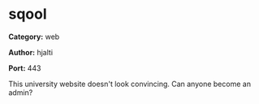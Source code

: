 # sqool
**Category:** web

**Author:** hjalti

**Port:** 443

This university website doesn't look convincing. Can anyone become an admin?

